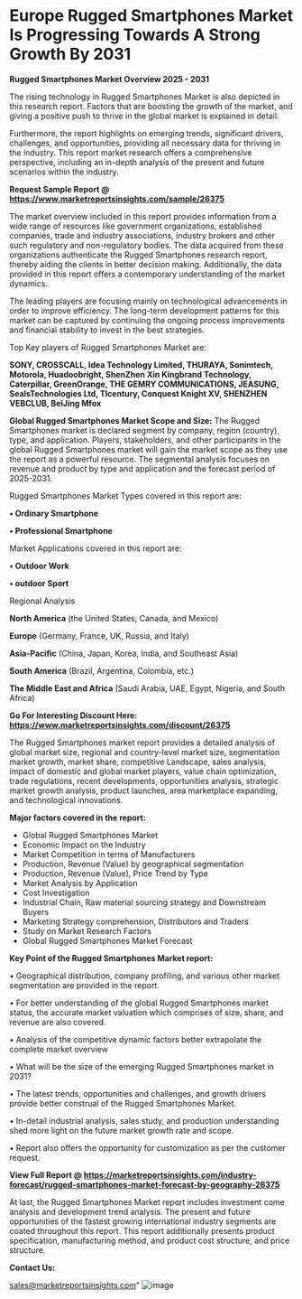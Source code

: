  # Europe Rugged Smartphones Market Is Progressing Towards A Strong Growth By 2031

<Strong> Rugged Smartphones Market Overview 2025 - 2031</strong>

The rising technology in Rugged Smartphones Market is also depicted in this research report. Factors that are boosting the growth of the market, and giving a positive push to thrive in the global market is explained in detail.

Furthermore, the report highlights on emerging trends, significant drivers, challenges, and opportunities, providing all necessary data for thriving in the industry. This report market research offers a comprehensive perspective, including an in-depth analysis of the present and future scenarios within the industry.

<strong>Request Sample Report @ <a href=https://www.marketreportsinsights.com/sample/26375>https://www.marketreportsinsights.com/sample/26375</a></strong>

The market overview included in this report provides information from a wide range of resources like government organizations, established companies, trade and industry associations, industry brokers and other such regulatory and non-regulatory bodies. The data acquired from these organizations authenticate the Rugged Smartphones research report, thereby aiding the clients in better decision making. Additionally, the data provided in this report offers a contemporary understanding of the market dynamics.

The leading players are focusing mainly on technological advancements in order to improve efficiency. The long-term development patterns for this market can be captured by continuing the ongoing process improvements and financial stability to invest in the best strategies.

Top Key players of Rugged Smartphones Market are:

<strong>SONY, CROSSCALL, Idea Technology Limited, THURAYA, Sonimtech, Motorola, Huadoobright, ShenZhen Xin Kingbrand Technology, Caterpillar, GreenOrange, THE GEMRY COMMUNICATIONS, JEASUNG, SealsTechnologies Ltd, Tlcentury, Conquest Knight XV, SHENZHEN VEBCLUB, BeiJing Mfox</strong>

<strong><b>Global Rugged Smartphones Market Scope and Size:</b></strong>
The Rugged Smartphones market is declared segment by company, region (country), type, and application. Players, stakeholders, and other participants in the global Rugged Smartphones market will gain the market scope as they use the report as a powerful resource. The segmental analysis focuses on revenue and product by type and application and the forecast period of 2025-2031.

Rugged Smartphones Market Types covered in this report are:

<strong>• Ordinary Smartphone

• Professional Smartphone</strong>

Market Applications covered in this report are:

<strong>• Outdoor Work

• outdoor Sport</strong> 

Regional Analysis

<strong>North America</strong> (the United States, Canada, and Mexico)

<strong>Europe</strong> (Germany, France, UK, Russia, and Italy)

<strong>Asia-Pacific</strong> (China, Japan, Korea, India, and Southeast Asia)

<strong>South America</strong> (Brazil, Argentina, Colombia, etc.)

<strong>The Middle East and Africa</strong> (Saudi Arabia, UAE, Egypt, Nigeria, and South Africa)

<strong>Go For Interesting Discount Here: <a href=https://www.marketreportsinsights.com/discount/26375>https://www.marketreportsinsights.com/discount/26375</a></strong>

The Rugged Smartphones market report provides a detailed analysis of global market size, regional and country-level market size, segmentation market growth, market share, competitive Landscape, sales analysis, impact of domestic and global market players, value chain optimization, trade regulations, recent developments, opportunities analysis, strategic market growth analysis, product launches, area marketplace expanding, and technological innovations.

<strong><b>Major factors covered in the report:</b></strong>
<ul>
  <li>Global Rugged Smartphones Market </li>
  <li>Economic Impact on the Industry</li>
  <li>Market Competition in terms of Manufacturers</li>
  <li>Production, Revenue (Value) by geographical segmentation</li>
  <li>Production, Revenue (Value), Price Trend by Type</li>
  <li>Market Analysis by Application</li>
  <li>Cost Investigation</li>
  <li>Industrial Chain, Raw material sourcing strategy and Downstream Buyers</li>
  <li>Marketing Strategy comprehension, Distributors and Traders</li>
  <li>Study on Market Research Factors</li>
  <li>Global Rugged Smartphones Market Forecast</li>
</ul>

<strong><b>Key Point of the Rugged Smartphones Market report:</b></strong>

• Geographical distribution, company profiling, and various other market segmentation are provided in the report.

• For better understanding of the global Rugged Smartphones market status, the accurate market valuation which comprises of size, share, and revenue are also covered.

• Analysis of the competitive dynamic factors better extrapolate the complete market overview

• What will be the size of the emerging Rugged Smartphones market in 2031?

• The latest trends, opportunities and challenges, and growth drivers provide better construal of the Rugged Smartphones Market.

• In-detail industrial analysis, sales study, and production understanding shed more light on the future market growth rate and scope.

• Report also offers the opportunity for customization as per the customer request.

<strong><b>View Full Report @ <a href=https://marketreportsinsights.com/industry-forecast/rugged-smartphones-market-forecast-by-geography-26375>https://marketreportsinsights.com/industry-forecast/rugged-smartphones-market-forecast-by-geography-26375</a></b></strong>


At last, the Rugged Smartphones Market report includes investment come analysis and development trend analysis. The present and future opportunities of the fastest growing international industry segments are coated throughout this report. This report additionally presents product specification, manufacturing method, and product cost structure, and price structure.

<strong>Contact Us:</strong>

sales@marketreportsinsights.com"
![image](https://github.com/user-attachments/assets/c79b13fd-e5c3-4021-a202-5fac2764b34b)
